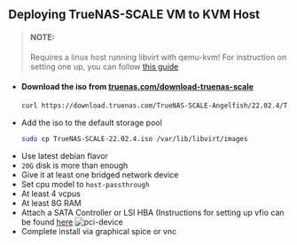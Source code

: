 ## Deploying TrueNAS-SCALE VM to KVM Host

> #### NOTE:
> Requires a linux host running libvirt with qemu-kvm! For instruction on setting one up, you can follow [this guide](../../../linux/kvm-host/ubuntu-22.04/setup)


- #### Download the iso from [truenas.com/download-truenas-scale](https://www.truenas.com/download-truenas-scale/)
  ```bash
  curl https://download.truenas.com/TrueNAS-SCALE-Angelfish/22.02.4/TrueNAS-SCALE-22.02.4.iso -o TrueNAS-SCALE-22.02.4.iso
  ```
- Add the iso to the default storage pool
  ```bash
  sudo cp TrueNAS-SCALE-22.02.4.iso /var/lib/libvirt/images
  ```
- Use latest debian flavor
- `20G` disk is more than enough
- Give it at least one bridged network device
- Set cpu model to `host-passthrough`
- At least 4 vcpus
- At least 8G RAM
- Attach a SATA Controller or LSI HBA (Instructions for setting up vfio can be found [here](../../../linux/kvm-host/ubuntu-22.04/setup/README.md#setup-grub)
![pci-device](https://user-images.githubusercontent.com/47095624/205194531-9c5f0229-b776-4816-a538-6094f9f2e153.png)
- Complete install via graphical spice or vnc
